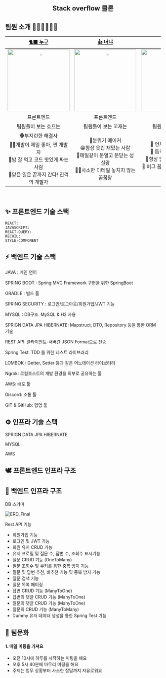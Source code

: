 <div align=center>
  <h2> Stack overflow 클론 </h2>
 




</div>

## 팀원 소개 👩🏻‍💻🧑🏻‍💻

|                                              [🐈‍⬛ 누구](https://github.com/leezer94)                                               |                                              [👍 너냐](https://github.com/leezer94)                                               |                                               [🌱 오냐](https://github.com/leezer94)                                                |                                               [🏝 나도](https://github.com/leezer94)                                               |                                          [🪁 그래](https://github.com/leezer94)                                           |
| :-------------------------------------------------------------------------------------------------------------------------------------: | :-------------------------------------------------------------------------------------------------------------------------------: | :-------------------------------------------------------------------------------------------------------------------------------: | :-------------------------------------------------------------------------------------------------------------------------------: | :------------------------------------------------------------------------------------------------------------------------: |
| <a href="https://github.com/leezer94"> <img src="https://avatars.githubusercontent.com/u/83988230?v=4" width=200px alt="_"/> </a> | <a href="https://github.com/leezer94"> <img src="https://avatars.githubusercontent.com/u/83988230?v=4" width=200px alt="_"/> </a> | <a href="https://github.com/leezer94"> <img src="https://avatars.githubusercontent.com/u/83988230?v=4" width=200px alt="_"/> </a> | <a href="https://github.com/leezer94"> <img src="https://avatars.githubusercontent.com/u/83988230?v=4" width=200px alt="_"/> </a> | <a href="https://github.com/leezer94"> <img src="https://avatars.githubusercontent.com/u/83988230?v=4" width=200px alt="_"> |
|                                                               프론트엔드                                                                |                                                            프론트엔드                                                             |                                                              백엔드                                                               |                                                              백엔드                                                               |                                                           백엔드                                                           |
|                                                 팀원들이 보는 호프는                                                                    |                                                       팀원들이 보는 꼬재는                                                        |                                                         팀원들이 보는 봄은                                                        |                                               팀원들이 보는 써머는                                                                |                                              팀원들이 보는 연로그는                                                        |
| 🕵️‍부지런한 해결사 <br/> 👩‍💻개발이 제일 좋아, 찐 개발자 <br/> 🍜밥 잘 먹고 코드 맛있게 짜는 사람 <br/> 🚗맡은 일은 끝까지 간다! 진격의 개발자|🤩분위기 메이커<br/>😁항상 웃긴 재밌는 사람<br/>🏃‍매일같이 문열고 문닫는 성실왕<br/>👨‍🏫사소한 디테일 놓치지 않는 꼼꼼왕|🥳 언제나 맑은 긍정왕 <br />🔫 듬직한 트러블 슈터 <br />🤩항상 밝은 분위기 메이커 <br />🎯 버그 꼼짝마! 백발백중 버그 퇴치|🙋‍♀️ 솔선수범 맏언니 <br />🧠 다재다능 아이디어뱅크 <br />💯 멋진 테스트코드에 관심 많은 사람 <br />👩‍💻 개발은 거들 뿐 뭐든지 맡겨만 줘|📚 깔끔하고 센스 있는 정리왕 <br />📰 모든걸 기록하는 꼼꼼한 사람 <br />🌳 팀의 버드나무 든든한 버팀목 <br />😎 코드리뷰는 소나큐브? 아니! 연나큐브!|

<br>

## ✨ 프론트엔드 기술 스택 
    REACT: 
    JAVASCRIPT:
    REACT-QUERY:
    RECOIL:
    STYLE-COMPONENT

## ⚡️ 백엔드 기술 스택 
  JAVA : 메인 언어
  
  SPRING BOOT :  Spring MVC Framework 구현을 위한 SpringBoot 
  
  GRADLE : 빌드 툴
  
  SPRING SECURITY : 로그인/로그아웃/회원가입/JWT 기능 
  
  MYSQL : DB구조. MySQL & H2 사용
  
  SPRIGN DATA JPA HIBERNATE: Mapstruct, DTO, Repository 등을 통한 ORM 기술
  
  REST API: 클라이언트-서버간 JSON Format으로 전송 
  
  Spring Test: TDD 를 위한 테스트 라이브러리 
  
  LOMBOK : Getter, Setter 등과 같은 어노테이션 라이브러리
  
  Ngrok: 로컬호스트의 개발 환경을 외부로 공유하는 툴
  
  AWS: 배포 툴
  
  Discord: 소통 툴 
  
  GIT & GitHub: 협업 툴 
  

## ⚙️ 인프라 기술 스택 
  
  SPRIGN DATA JPA HIBERNATE
  
  MYSQL
  
  AWS
  

## 🕊 프론트엔드 인프라 구조  


## 🦉 백엔드 인프라 구조  
  
  DB 스키마
  
![ERD_Final ](https://user-images.githubusercontent.com/84262646/200247314-1ec3201c-dfc0-49b1-9f45-e7286907074f.png)

 Rest API 기능
-	회원가입 기능 
-	로그인 및 JWT 기능
-	회원 유저 CRUD 기능
-	유저 프로필 및 질문 수, 답변 수, 조회수 표시기능
-	질문 CRUD 기능 (OneToMany)
- 질문 조회수 및 쿠키를 통한 중복 방지 기능 
-	질문 및 답변 추천, 비추천 기능 및 중복 방지 기능
-	질문 검색 기능
-	질문 목록 페이징 
-	답변 CRUD 기능  (ManyToOne) 
- 답변의 댓글 CRUD 기능 (ManyToOne) 
- 질문의 댓글 CRUD 기능 (ManyToOne)
- 질문의  CRUD 기능 (ManyToMany)
- Dummy 유저 데이터 생성을 통한 Spring Test 기능 
  
## 🤝 팀문화

#### 1. 매일 미팅을 가져요

- 오전 10시에 하루를 시작하는 미팅을 해요
- 오후 5시 40분에 마무리 미팅을 해요
- 주제는 업무 상황부터 사소한 잡담까지 자유로워요



<br/>
  
  
